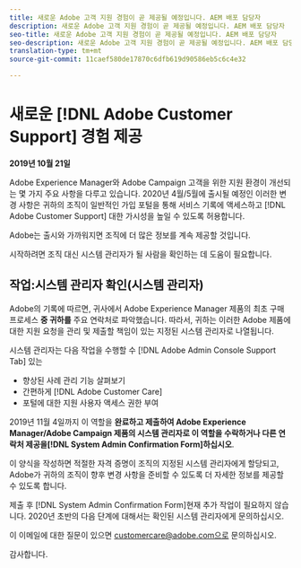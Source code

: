 ```yaml
---
title: 새로운 Adobe 고객 지원 경험이 곧 제공될 예정입니다. AEM 배포 담당자
description: 새로운 Adobe 고객 지원 경험이 곧 제공될 예정입니다. AEM 배포 담당자
seo-title: 새로운 Adobe 고객 지원 경험이 곧 제공될 예정입니다. AEM 배포 담당자
seo-description: 새로운 Adobe 고객 지원 경험이 곧 제공될 예정입니다. AEM 배포 담당자
translation-type: tm+mt
source-git-commit: 11caef580de17870c6dfb619d90586eb5c6c4e32

---
```



# 새로운 [!DNL Adobe Customer Support] 경험 제공

**2019년 10월 21일**

Adobe Experience Manager와 Adobe Campaign 고객을 위한 지원 환경이 개선되는 몇 가지 주요 사항을 다루고 있습니다. 2020년 4월/5월에 출시될 예정인 이러한 변경 사항은 귀하의 조직이 일반적인 가입 포털을 통해 서비스 기록에 액세스하고 [!DNL Adobe Customer Support] 대한 가시성을 높일 수 있도록 허용합니다.

Adobe는 출시와 가까워지면 조직에 더 많은 정보를 계속 제공할 것입니다.

시작하려면 조직 대신 시스템 관리자가 될 사람을 확인하는 데 도움이 필요합니다.

## 작업:시스템 관리자 확인(시스템 관리자)

Adobe의 기록에 따르면, 귀사에서 Adobe Experience Manager 제품의 최초 구매 프로세스 **중 귀하를** 주요 연락처로 파악했습니다. 따라서, 귀하는 이러한 Adobe 제품에 대한 지원 요청을 관리 및 제출할 책임이 있는 지정된 시스템 관리자로 나열됩니다.

시스템 관리자는 다음 작업을 수행할 수 [!DNL Adobe Admin Console Support Tab] 있는

* 향상된 사례 관리 기능 살펴보기
* 간편하게 [!DNL Adobe Customer Care]
* 포털에 대한 지원 사용자 액세스 권한 부여

2019년 11월 4일까지 이 역할을 **완료하고 제출하여 Adobe Experience Manager/Adobe Campaign 제품의 시스템 관리자로 이 역할을 수락하거나 다른 연락처 제공을[!DNL System Admin Confirmation Form]하십시오**.

이 양식을 작성하면 적절한 자격 증명이 조직의 지정된 시스템 관리자에게 할당되고, Adobe가 귀하의 조직이 향후 변경 사항을 준비할 수 있도록 더 자세한 정보를 제공할 수 있도록 합니다.

제출 후 [!DNL System Admin Confirmation Form]현재 추가 작업이 필요하지 않습니다.  2020년 초반의 다음 단계에 대해서는 확인된 시스템 관리자에게 문의하십시오.

이 이메일에 대한 질문이 있으면 customercare@adobe.com으로 문의하십시오.

감사합니다.
